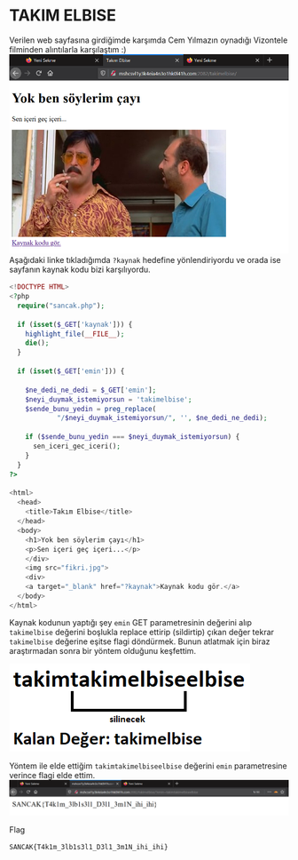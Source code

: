 # TAKIM ELBISE
Verilen web sayfasına girdiğimde karşımda Cem Yılmazın oynadığı Vizontele filminden alıntılarla karşılaştım :)
![](1.png)
Aşağıdaki linke tıkladığımda `?kaynak` hedefine yönlendiriyordu ve orada ise sayfanın kaynak kodu bizi karşılıyordu.
```PHP
<!DOCTYPE HTML>
<?php
  require("sancak.php");

  if (isset($_GET['kaynak'])) {
    highlight_file(__FILE__);
    die();
  }

  if (isset($_GET['emin'])) {

    $ne_dedi_ne_dedi = $_GET['emin'];
    $neyi_duymak_istemiyorsun = 'takimelbise';
    $sende_bunu_yedin = preg_replace(
            "/$neyi_duymak_istemiyorsun/", '', $ne_dedi_ne_dedi);

    if ($sende_bunu_yedin === $neyi_duymak_istemiyorsun) {
      sen_iceri_gec_iceri();
    }
  }
?>

<html>
  <head>
    <title>Takım Elbise</title>
  </head>
  <body>
    <h1>Yok ben söylerim çayı</h1>
    <p>Sen içeri geç içeri...</p>
    </div>
    <img src="fikri.jpg">
    <div>
    <a target="_blank" href="?kaynak">Kaynak kodu gör.</a>
  </body>
</html>
```
Kaynak kodunun yaptığı şey `emin` GET parametresinin değerini alıp `takimelbise` değerini boşlukla replace ettirip (sildirtip) çıkan değer tekrar `takimelbise`  değerine eşitse flagi döndürmek. Bunun atlatmak için biraz araştırmadan sonra bir yöntem olduğunu keşfettim.

![](2.png)

Yöntem ile elde ettiğim `takimtakimelbiseelbise` değerini `emin` parametresine verince flagi elde ettim.
![](3.png)

Flag
```
SANCAK{T4k1m_3lb1s3l1_D3l1_3m1N_ihi_ihi}
```
